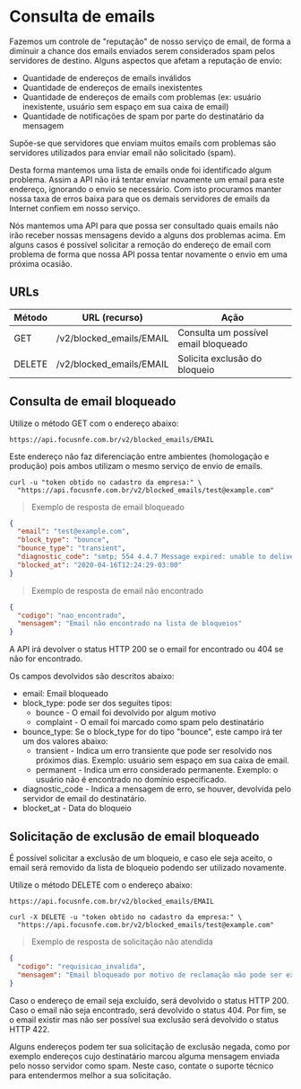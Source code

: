 # Consulta de emails

Fazemos um controle de "reputação" de nosso serviço de email, de forma a diminuir a chance dos emails enviados serem considerados spam pelos servidores de destino. Alguns aspectos que afetam a reputação de envio:

* Quantidade de endereços de emails inválidos
* Quantidade de endereços de emails inexistentes
* Quantidade de endereços de emails com problemas (ex: usuário inexistente, usuário sem espaço em sua caixa de email)
* Quantidade de notificações de spam por parte do destinatário da mensagem

Supõe-se que servidores que enviam muitos emails com problemas são servidores utilizados para enviar email não
solicitado (spam).

Desta forma mantemos uma lista de emails onde foi identificado algum problema. Assim a API não irá tentar enviar novamente
um email para este endereço, ignorando o envio se necessário. Com isto procuramos manter nossa taxa de erros baixa para
que os demais servidores de emails da Internet confiem em nosso serviço.

Nós mantemos uma API para que possa ser consultado quais emails não irão receber nossas
mensagens devido a alguns dos problemas acima. Em alguns casos é possível solicitar a remoção do endereço de email com problema de forma que nossa API possa tentar novamente o envio em uma próxima ocasião.

## URLs

Método | URL (recurso) | Ação
-------|---------------|------
GET|/v2/blocked_emails/EMAIL | Consulta um possível email bloqueado
DELETE|/v2/blocked_emails/EMAIL | Solicita exclusão do bloqueio

## Consulta de email bloqueado

Utilize o método GET com o endereço abaixo:

`https://api.focusnfe.com.br/v2/blocked_emails/EMAIL`

Este endereço não faz diferenciação entre ambientes (homologação e produção) pois ambos utilizam o mesmo serviço de envio
de emails.

```shell
curl -u "token obtido no cadastro da empresa:" \
  "https://api.focusnfe.com.br/v2/blocked_emails/test@example.com"
```

>Exemplo de resposta de email bloqueado

```json
{
  "email": "test@example.com",
  "block_type": "bounce",
  "bounce_type": "transient",
  "diagnostic_code": "smtp; 554 4.4.7 Message expired: unable to deliver in 1440 minutes.<421 4.4.0 Unable to lookup DNS for example.com>",
  "blocked_at": "2020-04-16T12:24:29-03:00"
}
```
>Exemplo de resposta de email não encontrado

```json
{
  "codigo": "nao_encontrado",
  "mensagem": "Email não encontrado na lista de bloqueios"
}
```

A API irá devolver o status HTTP 200 se o email for encontrado ou 404 se não for encontrado.

Os campos devolvidos são descritos abaixo:

* email: Email bloqueado
* block_type: pode ser dos seguites tipos:
  * bounce - O email foi devolvido por algum motivo
  * complaint - O email foi marcado como spam pelo destinatário
* bounce_type: Se o block_type for do tipo "bounce", este campo irá ter um dos valores abaixo:
  * transient - Indica um erro transiente que pode ser resolvido nos próximos dias. Exemplo: usuário sem espaço em sua caixa de email.
  * permanent - Indica um erro considerado permanente. Exemplo: o usuário não é encontrado no domínio especificado.
* diagnostic_code - Indica a mensagem de erro, se houver, devolvida pelo servidor de email do destinatário.
* blocket_at - Data do bloqueio

## Solicitação de exclusão de email bloqueado

É possível solicitar a exclusão de um bloqueio, e caso ele seja aceito, o email será removido da lista de bloqueio
podendo ser utilizado novamente.

Utilize o método DELETE com o endereço abaixo:

`https://api.focusnfe.com.br/v2/blocked_emails/EMAIL`

```shell
curl -X DELETE -u "token obtido no cadastro da empresa:" \
  "https://api.focusnfe.com.br/v2/blocked_emails/test@example.com"
```

>Exemplo de resposta de solicitação não atendida

```json
{
  "codigo": "requisicao_invalida",
  "mensagem": "Email bloqueado por motivo de reclamação não pode ser excluído. Entre em contato com o suporte."
}
```

Caso o endereço de email seja excluído, será devolvido o status HTTP 200. Caso o email não seja encontrado, será devolvido
o status 404. Por fim, se o email existir mas não ser possível sua exclusão será devolvido o status HTTP 422.

Alguns endereços podem ter sua solicitação de exclusão negada, como por exemplo endereços cujo destinatário marcou
alguma mensagem enviada pelo nosso servidor como spam. Neste caso, contate o suporte técnico para entendermos melhor a
sua solicitação.
